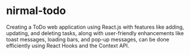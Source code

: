 # nirmal-todo
 Creating a ToDo web application using React.js with features like adding, updating, and deleting tasks, along with user-friendly enhancements like toast messages, loading bars, and pop-up messages, can be done efficiently using React Hooks and the Context API. 
